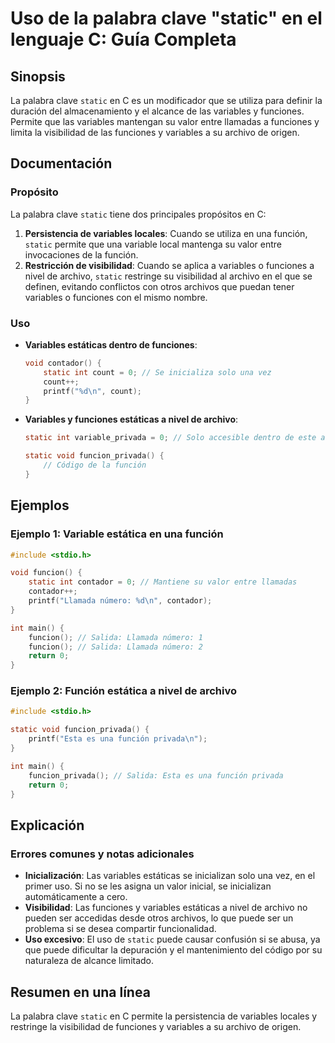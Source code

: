 <!--
Meta Description: # Uso de la palabra clave "static" en el lenguaje C: Guía Completa ## Sinopsis La palabra clave `static` en C es un modificador que se utiliza para de...
Meta Keywords: static, variables, funciones, archivo, una
-->

# Uso de la palabra clave "static" en el lenguaje C: Guía Completa

## Sinopsis
La palabra clave `static` en C es un modificador que se utiliza para definir la duración del almacenamiento y el alcance de las variables y funciones. Permite que las variables mantengan su valor entre llamadas a funciones y limita la visibilidad de las funciones y variables a su archivo de origen.

## Documentación
### Propósito
La palabra clave `static` tiene dos principales propósitos en C:
1. **Persistencia de variables locales**: Cuando se utiliza en una función, `static` permite que una variable local mantenga su valor entre invocaciones de la función.
2. **Restricción de visibilidad**: Cuando se aplica a variables o funciones a nivel de archivo, `static` restringe su visibilidad al archivo en el que se definen, evitando conflictos con otros archivos que puedan tener variables o funciones con el mismo nombre.

### Uso
- **Variables estáticas dentro de funciones**:
  ```c
  void contador() {
      static int count = 0; // Se inicializa solo una vez
      count++;
      printf("%d\n", count);
  }
  ```
- **Variables y funciones estáticas a nivel de archivo**:
  ```c
  static int variable_privada = 0; // Solo accesible dentro de este archivo

  static void funcion_privada() {
      // Código de la función
  }
  ```

## Ejemplos

### Ejemplo 1: Variable estática en una función
```c
#include <stdio.h>

void funcion() {
    static int contador = 0; // Mantiene su valor entre llamadas
    contador++;
    printf("Llamada número: %d\n", contador);
}

int main() {
    funcion(); // Salida: Llamada número: 1
    funcion(); // Salida: Llamada número: 2
    return 0;
}
```

### Ejemplo 2: Función estática a nivel de archivo
```c
#include <stdio.h>

static void funcion_privada() {
    printf("Esta es una función privada\n");
}

int main() {
    funcion_privada(); // Salida: Esta es una función privada
    return 0;
}
```

## Explicación
### Errores comunes y notas adicionales
- **Inicialización**: Las variables estáticas se inicializan solo una vez, en el primer uso. Si no se les asigna un valor inicial, se inicializan automáticamente a cero.
- **Visibilidad**: Las funciones y variables estáticas a nivel de archivo no pueden ser accedidas desde otros archivos, lo que puede ser un problema si se desea compartir funcionalidad.
- **Uso excesivo**: El uso de `static` puede causar confusión si se abusa, ya que puede dificultar la depuración y el mantenimiento del código por su naturaleza de alcance limitado.

## Resumen en una línea
La palabra clave `static` en C permite la persistencia de variables locales y restringe la visibilidad de funciones y variables a su archivo de origen.